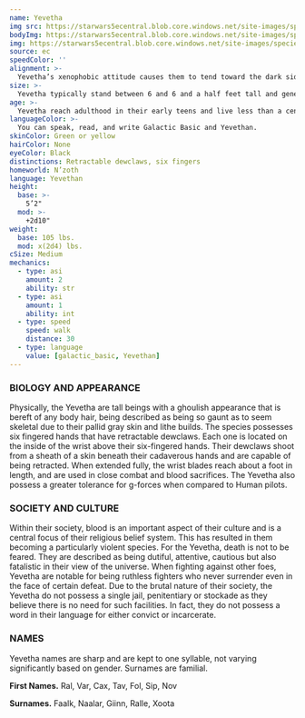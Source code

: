 ```yaml
---
name: Yevetha
img src: https://starwars5ecentral.blob.core.windows.net/site-images/species/species_yevetha.png
bodyImg: https://starwars5ecentral.blob.core.windows.net/site-images/species/species_yevetha.png
img: https://starwars5ecentral.blob.core.windows.net/site-images/species/species_yevetha.png
source: ec
speedColor: ''
alignment: >-
  Yevetha’s xenophobic attitude causes them to tend toward the dark side, though there are exceptions.
size: >-
  Yevetha typically stand between 6 and 6 and a half feet tall and generally weigh about 160 lbs. Regardless of your position in that range, your size is Medium.
age: >-
  Yevetha reach adulthood in their early teens and live less than a century.
languageColor: >-
  You can speak, read, and write Galactic Basic and Yevethan. 
skinColor: Green or yellow
hairColor: None
eyeColor: Black
distinctions: Retractable dewclaws, six fingers
homeworld: N’zoth
language: Yevethan
height:
  base: >-
    5’2"
  mod: >-
    +2d10"
weight:
  base: 105 lbs.
  mod: x(2d4) lbs.
cSize: Medium
mechanics:
  - type: asi
    amount: 2
    ability: str
  - type: asi
    amount: 1
    ability: int
  - type: speed
    speed: walk
    distance: 30
  - type: language
    value: [galactic_basic, Yevethan]
---
```

### BIOLOGY AND APPEARANCE
Physically, the Yevetha are tall beings with a ghoulish appearance that is bereft of any body hair, being described as being so gaunt as to seem skeletal due to their pallid gray skin and lithe builds. The species possesses six fingered hands that have retractable dewclaws. Each one is located on the inside of the wrist above their six-fingered hands. Their dewclaws shoot from a sheath of a skin beneath their cadaverous hands and are capable of being retracted. When extended fully, the wrist blades reach about a foot in length, and are used in close combat and blood sacrifices. The Yevetha also possess a greater tolerance for g-forces when compared to Human pilots.

### SOCIETY AND CULTURE
Within their society, blood is an important aspect of their culture and is a central focus of their religious belief system. This has resulted in them becoming a particularly violent species. For the Yevetha, death is not to be feared. They are described as being dutiful, attentive, cautious but also fatalistic in their view of the universe. When fighting against other foes, Yevetha are notable for being ruthless fighters who never surrender even in the face of certain defeat. Due to the brutal nature of their society, the Yevetha do not possess a single jail, penitentiary or stockade as they believe there is no need for such facilities. In fact, they do not possess a word in their language for either convict or incarcerate.

### NAMES
Yevetha names are sharp and are kept to one syllable, not varying significantly based on gender. Surnames are familial.

__First Names.__ Ral, Var, Cax, Tav, Fol, Sip, Nov

__Surnames.__ Faalk, Naalar, Giinn, Ralle, Xoota



    